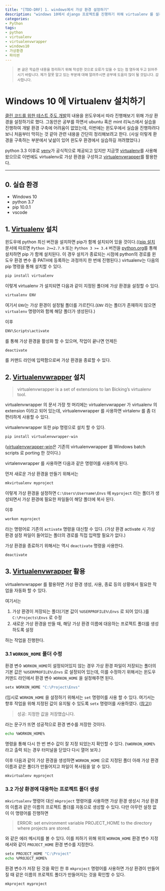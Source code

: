 ```yaml
---
title: "[TDD-DRF] 1. windows에서 가상 환경 설정하기"
description: "windows 10에서 django 프로젝트를 진행하기 위해 virtualenv 를 설치하고, 가상 환경을 설정한다."
categories:
- Python
tags:
- python
- virtualenv
- virtualenvwrapper
- windows10
- 가상환경
- 파이썬
---
```


> <sub>본 글은 학습한 내용을 정리하기 위해 작성한 것으로 오류가 있을 수 있는 점 염두에 두고 읽어주시기 바랍니다. 제가 잘못 알고 있는 부분에 대해 알려주시면 공부에 도움이 많이 될 것입니다. 감사합니다.</sub>

# Windows 10 에 Virtualenv 설치하기 #

[클린 코드를 위한 테스트 주도 개발](http://www.obeythetestinggoat.com/, "2판을 온라인에서 무료로 읽을 수 있다.")의 내용을 윈도우에서 따라 진행해보기 위해 가상 환경을 설정하기로 했다. 그동안은 공부를 하면서 ubuntu 혹은 mint 리눅스에서 실습을 진행하여 개발 환경 구축에 어려움이 없었는데, 이번에는 윈도우에서 실습을 진행하려다보니 처음부터 막히는 것 같아 관련 내용을 간단히 정리해보려고 한다. (사실 이렇게 환경을 구축하는 부분에서 낯섦이 있어 윈도우 환경에서 실습하길 꺼려했었다.)

python 3.3 이후로 [venv](https://docs.python.org/3/library/venv.html)가 공식적으로 제공되고 있지만 지금껏 [virtualenv](https://virtualenv.pypa.io/en/stable/)를 사용해왔으므로 이번에도 virtualenv로 가상 환경을 구성하고 [virtualenvwrapper](http://virtualenvwrapper.readthedocs.io/en/latest/index.html)를 활용한다.

---

## 0. 실습 환경 ##

- Windows 10
- python 3.7
- pip 10.0.1
- vscode

## 1. [Virtualenv](http://virtualenvwrapper.readthedocs.io/en/latest/index.html) 설치 ##

윈도우에 python 최신 버전을 설치하면 pip가 함께 설치되어 있을 것이다.(([pip 설치](https://pip.pypa.io/en/stable/installing/) 문서에 따르면 `Python 2>=2.7.9` 또는 `Python 3 >= 3.4` 버전을 [python.org](https://python.org)를 통해 설치하면 pip 가 함께 설치된다. 이 경우 설치가 종료되는 시점에 python의 경로를 윈도우 환경 변수 중 PATH에 등록하는 과정까지 한 번에 진행된다.)
virtualenv는 다음의 pip 명령을 통해 설치할 수 있다.

```bash
pip install virtualenv
```

이렇게 virtualenv 가 설치되면 다음과 같이 지정된 폴더에 가상 환경을 설정할 수 있다.

```bash
virtualenv ENV
```

여기서 `ENV`는 가상 환경이 설정될 폴더를 가르킨다.(`ENV` 라는 폴더가 존재하지 않으면 `virtualenv` 명령어와 함께 해당 폴더가 생성된다.)

이후

```bash
ENV\Scripts\activate
```

를 통해 가상 환경을 활성화 할 수 있으며, 작업이 끝나면 언제든

```bash
deactivate
```

를 커맨드 라인에 입력함으로써 가상 환경을 종료할 수 있다.

## 2. [Virtualenvwrapper](http://virtualenvwrapper.readthedocs.io/en/latest/) 설치 ##

> virtualenvwrapper is a set of extensions to Ian Bicking’s virtualenv tool.

virtualenvwrapper 의 문서 가장 첫 머리에는 virtualenvwrapper 가 virtualenv 의 extension 이라고 되어 있는데, virtualenvwrapper 를 사용하면 virtalenv 를 좀 더 편리하게 사용할 수 있다.

virtualenvwrapper 또한 pip 명령으로 설치 할 수 있다.

```bash
pip install virtualenvwrapper-win
```

([virtualenvwrapper-win](https://pypi.org/project/virtualenvwrapper-win/)은 기존의 virtualenvwrapper 를 Windows batch scripts 로 porting 한 것이다.)

virtalenvwrapper 를 사용하면 다음과 같은 명령어를 사용하게 된다.

먼저 새로운 가상 환경을 만들기 위해서는

```bash
mkvirtualenv myproject
```

이렇게 가상 환경을 설정하면 `C:\Users\Username\Envs` 에 `myproject` 라는 폴더가 생성되면서 가상 환경에 필요한 파일들이 해당 폴더에 복사 된다.

이후

```bash
workon myproject
```

라는 명령어로 기존의 `activate` 명령을 대신할 수 있다. (가상 환경 activate 시 가상 환경 설정 파일이 들어있는 폴더의 경로를 직접 입력할 필요가 없다.)

가상 환경을 종료하기 위해서는 역시 `deactivate` 명령을 사용한다.

```bash
deactivate
```

## 3. [Virtualenvwrapper](http://virtualenvwrapper.readthedocs.io/en/latest/) 활용 ##

virtualenvwrapper 를 활용하면 가상 환경 생성, 사용, 종료 등의 상황에서 필요한 작업을 자동화 할 수 있다.

여기서는

1. 가상 환경이 저장되는 폴더(기본 값이 `%USERPROFILE%\Envs` 로 되어 있다.)를 `C:\Projects\Envs` 로 수정
2. 새로운 가상 환경을 만들 때, 해당 가상 환경 이름에 대응하는 프로젝트 폴더를 생성하도록 설정

하는 작업을 진행한다.

### 3.1 `WORKON_HOME` 폴더 수정 ###

환경 변수 `WORKON_HOME`이 설정되어있지 않는 경우 가상 환경 파일이 저장되는 폴더의 기본 값은 `%USERPROFILE%\Envs` 로 설정되어 있는데, 이를 수정하기 위해서는 윈도우 커맨드 라인에서 환경 변수 `WORKON_HOME` 을 설정해주면 된다.

```bash
setx WORKON_HOME "C:\Project\Envs"
```

(임시로 `WORKON_HOME` 을 설정하기 위해서는 `set` 명령어를 사용 할 수 있다. 여기서는 향후 작업을 위해 지정된 값이 유지될 수 있도록 `setx` 명령어를 사용하였다. ([참고](https://superuser.com/questions/916649/what-is-the-difference-between-setx-and-set-in-environment-variables-in-windows, "set 과 setx 의 차이")))

> 성공: 지정한 값을 저장했습니다.

라는 문구가 뜨면 성공적으로 환경 변수를 저장한 것이다.

```bash
echo %WORKON_HOME%
```

명령을 통해 다시 한 번 변수 값이 잘 지정 되었는지 확인할 수 있다. (`%WORKON_HOME%` 라고 출력 되는 경우 터미널을 닫았다 다시 열어 보자.)

이후 다음과 같이 가상 환경을 생성하면 `WORKON_HOME` 으로 지정된 폴더 아래 가상 환경 이름과 같은 폴더가 만들어지고 파일이 복사됨을 알 수 있다.

```bash
mkvirtualenv myproject
```

### 3.2 가상 환경에 대응하는 프로젝트 폴더 생성 ###

`mkvirtualenv` 명령어 대신 `mkproject` 명령어를 사용하면 가상 환경 생성시 가상 환경의 이름과 같은 이름의 프로젝트 폴더를 자동으로 생성할 수 있다. 다만 아무런 설정 없이 이 명령어를 진행하면

> ERROR: set environment variable PROJECT_HOME to the directory where projects are stored.

와 같은 에러 메시지를 볼 수 있다. 이를 피하기 위해 위의 `WORKON_HOME` 환경 변수 지정에서와 같이 `PROJECT_HOME` 환경 변수를 지정한다.

```bash
setx PROJECT_HOME "C:\Project"
echo %PROJECT_HOME%
```

환경 변수가 저장 된 것을 확인 한 후 `mkproject` 명령어를 사용하면 가상 환경이 만들어질 때 같은 이름의 프로젝트 폴더가 만들어지는 것을 확인할 수 있다.

```bash
mkproject myproject
```

